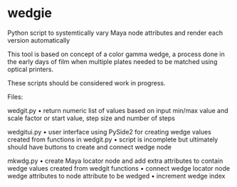 # wedgie
Python script to systemtically vary Maya node attributes and render each version automatically

This tool is based on concept of a color gamma wedge, a process done in the early days of film when multiple plates 
needed to be matched using optical printers.

These scripts should be considered work in progress.

Files:

wedgit.py
	•	return numeric list of values based on input min/max value and scale factor or start value, step size and number of steps
  
wedgitui.py
	•	user interface using PySide2 for creating wedge values created from functions in wedgit.py
	•	script is incomplete but ultimately should have buttons to create and connect wedge node
  
mkwdg.py
	•	create Maya locator node and add extra attributes to contain wedge values created from wedgit functions
	•	connect wedge locator node wedge attributes to node attribute to be wedged
	•	increment wedge index

